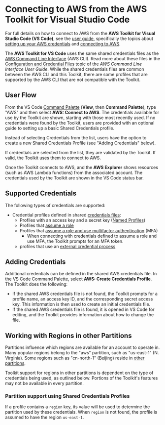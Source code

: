 # Connecting to AWS from the AWS Toolkit for Visual Studio Code

For full details on how to connect to AWS from the **AWS Toolkit for Visual Studio Code (VS Code)**, see the [user guide](https://docs.aws.amazon.com/console/toolkit-for-vscode/welcome), specifically the topics about [setting up your AWS credentials](https://docs.aws.amazon.com/toolkit-for-vscode/latest/userguide/setup-credentials.html) and [connecting to AWS](https://docs.aws.amazon.com/console/toolkit-for-vscode/connect).

The **AWS Toolkit for VS Code** uses the same shared credentials files as the [AWS Command Line Interface](https://aws.amazon.com/cli/) (AWS CLI). Read more about these files in the [Configuration and Credential Files](https://docs.aws.amazon.com/cli/latest/userguide/cli-config-files.html) topic of the _AWS Command Line Interface User Guide_. While the shared credentials files are common between the AWS CLI and this Toolkit, there are some profiles that are supported by the AWS CLI that are not compatible with the Toolkit.

## User Flow

From the VS Code [Command Palette](https://code.visualstudio.com/docs/getstarted/userinterface#_command-palette) (**View**, then **Command Palette**), type "AWS" and then select **AWS: Connect to AWS**. The credentials available for use by the Toolkit are shown, starting with those most recently used. If no credentials were found by the Toolkit, users are provided with an optional guide to setting up a basic Shared Credentials profile.

Instead of selecting Credentials from the list, users have the option to create a new Shared Credentials Profile (see "Adding Credentials" below).

If credentials are selected from the list, they are validated by the Toolkit. If valid, the Toolkit uses them to connect to AWS.

Once the Toolkit connects to AWS, and the **AWS Explorer** shows resources (such as AWS Lambda functions) from the associated account. The credentials used by the Toolkit are shown in the VS Code status bar.

## Supported Credentials

The following types of credentials are supported:

-   Credential profiles defined in shared [credentials files](https://docs.aws.amazon.com/cli/latest/userguide/cli-config-files.html):
    -   Profiles with an access key and a secret key ([Named Profiles](https://docs.aws.amazon.com/cli/latest/userguide/cli-multiple-profiles.html))
    -   Profiles that [assume a role](https://docs.aws.amazon.com/cli/latest/userguide/cli-roles.html)
    -   Profiles that [assume a role and use multifactor authentication](https://docs.aws.amazon.com/cli/latest/userguide/cli-roles.html#cli-configure-role-mfa) (MFA)
        -   When connecting with credentials defined to assume a role and use MFA, the Toolkit prompts for an MFA token.
    -   profiles that use an [external credential process](https://docs.aws.amazon.com/toolkit-for-vscode/latest/userguide/external-credential-process.html)

## Adding Credentials

Additional credentials can be defined in the shared AWS credentials file. In the VS Code Command Palette, select **AWS: Create Credentials Profile**. The Toolkit does the following:

-   If the shared AWS credentials file is not found, the Toolkit prompts for a profile name, an access key ID, and the corresponding secret access key. This information is then used to create an initial credentials file.
-   If the shared AWS credentials file is found, it is opened in VS Code for editing, and the Toolkit provides information about how to change the file.

## Working with Regions in other Partitions

Partitions influence which regions are available for an account to operate in. Many popular regions belong to the "aws" partition, such as "us-east-1" (N. Virginia). Some regions such as "cn-north-1" (Beijing) reside in [other partitions](https://docs.aws.amazon.com/general/latest/gr/rande.html#learn-more).

Toolkit support for regions in other partitions is dependent on the type of credentials being used, as outlined below. Portions of the Toolkit's features may not be available in every partition.

### Partition support using Shared Credentials Profiles

If a profile contains a `region` key, its value will be used to determine the partition used by these credentials. When `region` is not found, the profile is assumed to have the region `us-east-1`.
